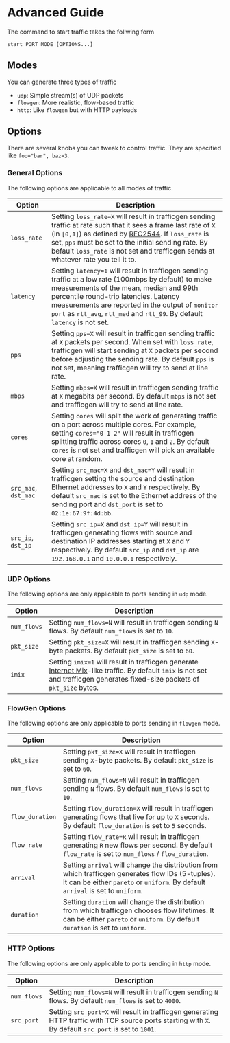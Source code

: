 # Advanced Guide

The command to start traffic takes the follwing form

```
start PORT MODE [OPTIONS...]
```

## Modes

You can generate three types of traffic
+ `udp`: Simple stream(s) of UDP packets
+ `flowgen`: More realistic, flow-based traffic
+ `http`: Like `flowgen` but with HTTP payloads

## Options 

There are several knobs you can tweak to control traffic. They are specified
like `foo="bar", baz=3`.

### General Options

The following options are applicable to all modes of traffic.

Option | Description
------ | -----------
`loss_rate` | Setting `loss_rate=X` will result in trafficgen sending traffic at rate such that it sees a frame last rate of `X` (in `[0,1]`) as defined by [RFC2544](https://tools.ietf.org/html/rfc2544#section-26.3). If `loss_rate` is set, `pps` must be set to the initial sending rate. By befault `loss_rate` is not set and trafficgen sends at whatever rate you tell it to.
`latency` | Setting `latency=1` will result in trafficgen sending traffic at a low rate (100mbps by default) to make measurements of the mean, median and 99th percentile round-trip latencies. Latency measurements are reported in the output of `monitor port` as `rtt_avg`, `rtt_med` and `rtt_99`. By default `latency` is not set.
`pps` | Setting `pps=X` will result in trafficgen sending traffic at `X` packets per second. When set with `loss_rate`, trafficgen will start sending at `X` packets per second before adjusting the sending rate. By default `pps` is not set, meaning trafficgen will try to send at line rate.
`mbps` | Setting `mbps=X` will result in trafficgen sending traffic at `X` megabits per second. By default `mbps` is not set and trafficgen will try to send at line rate.
`cores` | Setting `cores` will split the work of generating traffic on a port across multiple cores. For example, setting `cores="0 1 2"` will result in trafficgen splitting traffic across cores `0`, `1` and `2`. By default `cores` is not set and trafficgen will pick an available core at random.
`src_mac`, `dst_mac` | Setting `src_mac=X` and `dst_mac=Y` will result in trafficgen setting the source and destination Ethernet addresses to `X` and `Y` respectively. By default `src_mac` is set to the Ethernet address of the sending port and `dst_port` is set to `02:1e:67:9f:4d:bb`.
`src_ip`, `dst_ip` | Setting `src_ip=X` and `dst_ip=Y` will result in trafficgen generating flows with source and destination IP addresses starting at `X` and `Y` respectively. By default `src_ip` and `dst_ip` are `192.168.0.1` and `10.0.0.1` respectively.

### UDP Options

The following options are only applicable to ports sending in `udp` mode.

Option | Description
------ | -----------
`num_flows` | Setting `num_flows=N` will result in trafficgen sending `N` flows. By default `num_flows` is set to `10`.
`pkt_size` | Setting `pkt_size=X` will result in trafficgen sending `X`-byte packets. By default `pkt_size` is set to `60`.
`imix` | Setting `imix=1` will result in trafficgen generate [Internet Mix](https://en.wikipedia.org/wiki/Internet_Mix)-like traffic. By default `imix` is not set and trafficgen generates fixed-size packets of `pkt_size` bytes.

### FlowGen Options

The following options are only applicable to ports sending in `flowgen` mode.

Option | Description
------ | -----------
`pkt_size` | Setting `pkt_size=X` will result in trafficgen sending `X`-byte packets. By default `pkt_size` is set to `60`.
`num_flows` | Setting `num_flows=N` will result in trafficgen sending `N` flows. By default `num_flows` is set to `10`.
`flow_duration` | Setting `flow_duration=X` will result in trafficgen generating flows that live for up to `X` seconds. By default `flow_duration` is set to `5` seconds.
`flow_rate` | Setting `flow_rate=R` will result in trafficgen generating `R` new flows per second. By default `flow_rate` is set to `num_flows` / `flow_duration`.
`arrival` | Setting `arrival` will change the distribution from which trafficgen generates flow IDs (5-tuples). It can be either `pareto` or `uniform`. By default `arrival` is set to `uniform`.
|`duration` | Setting `duration` will change the distribution from which trafficgen chooses flow lifetimes. It can be either `pareto` or `uniform`. By default `duration` is set to `uniform`.|

### HTTP Options

The following options are only applicable to ports sending in `http` mode.

Option | Description
------ | -----------
`num_flows` | Setting `num_flows=N` will result in trafficgen sending `N` flows. By default `num_flows` is set to `4000`.
`src_port` | Setting `src_port=X` will result in trafficgen generating HTTP traffic with TCP source ports starting with `X`. By default `src_port` is set to `1001`.
